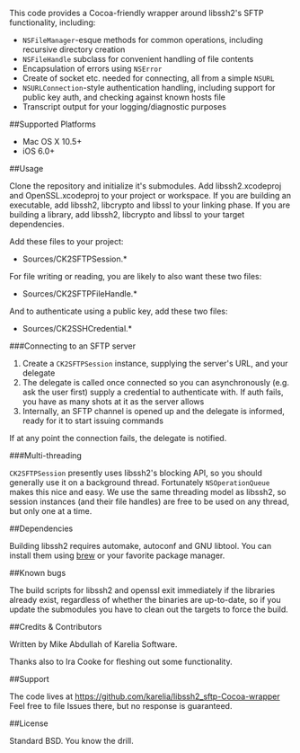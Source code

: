 This code provides a Cocoa-friendly wrapper around libssh2's SFTP functionality, including:

- `NSFileManager`-esque methods for common operations, including recursive directory creation
- `NSFileHandle` subclass for convenient handling of file contents
- Encapsulation of errors using `NSError`
- Create of socket etc. needed for connecting, all from a simple `NSURL`
- `NSURLConnection`-style authentication handling, including support for public key auth, and checking against known hosts file
- Transcript output for your logging/diagnostic purposes

##Supported Platforms
- Mac OS X 10.5+
- iOS 6.0+

##Usage

Clone the repository and initialize it's submodules.
Add libssh2.xcodeproj and OpenSSL.xcodeproj to your project or workspace.
If you are building an executable, add libssh2, libcrypto and libssl to your linking phase.
If you are building a library, add libssh2, libcrypto and libssl to your target dependencies.

Add these files to your project:

- Sources/CK2SFTPSession.*

For file writing or reading, you are likely to also want these two files:

- Sources/CK2SFTPFileHandle.*

And to authenticate using a public key, add these two files:

- Sources/CK2SSHCredential.*

###Connecting to an SFTP server

1. Create a `CK2SFTPSession` instance, supplying the server's URL, and your delegate
2. The delegate is called once connected so you can asynchronously (e.g. ask the user first) supply a credential to authenticate with. If auth fails, you have as many shots at it as the server allows
3. Internally, an SFTP channel is opened up and the delegate is informed, ready for it to start issuing commands

If at any point the connection fails, the delegate is notified.

###Multi-threading

`CK2SFTPSession` presently uses libssh2's blocking API, so you should generally use it on a background thread. Fortunately `NSOperationQueue` makes this nice and easy. We use the same threading model as libssh2, so session instances (and their file handles) are free to be used on any thread, but only one at a time.

##Dependencies

Building libssh2 requires automake, autoconf and GNU libtool. You can install them using [brew](http://brew.sh) or your favorite package manager.

##Known bugs

The build scripts for libssh2 and openssl exit immediately if the libraries already exist, regardless of whether the binaries are up-to-date, so if you update the submodules you have to clean out the targets to force the build.

##Credits & Contributors

Written by Mike Abdullah of Karelia Software.

Thanks also to Ira Cooke for fleshing out some functionality.

##Support

The code lives at https://github.com/karelia/libssh2_sftp-Cocoa-wrapper
Feel free to file Issues there, but no response is guaranteed.

##License

Standard BSD. You know the drill.
